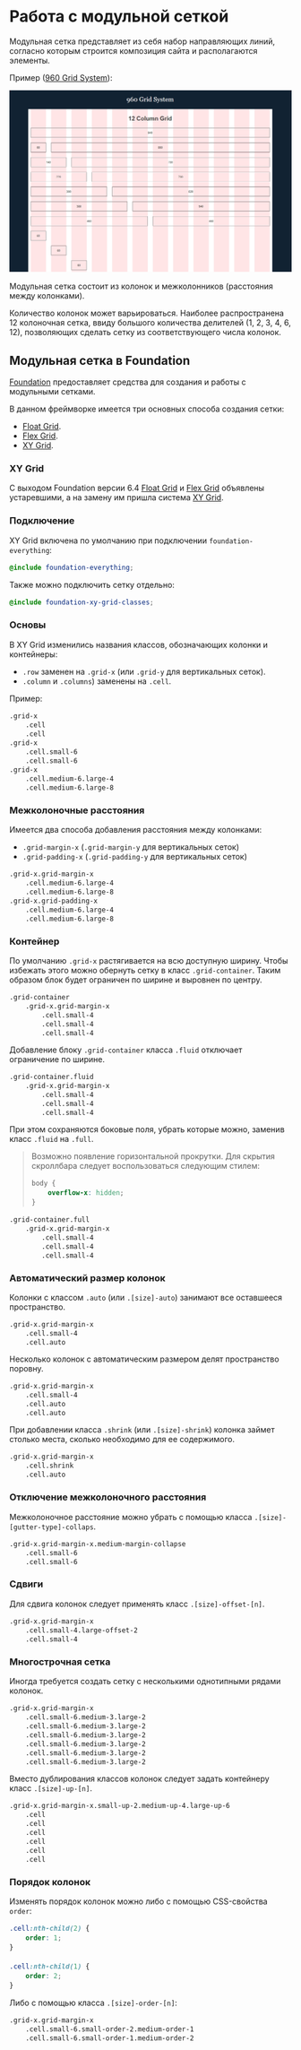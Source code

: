 # Работа с модульной сеткой

Модульная сетка представляет из себя набор направляющих линий, согласно которым строится композиция сайта и располагаются элементы.

Пример ([960 Grid System](https://960.gs/demo.html)):

![960 Grid System](images/960-grid-system.jpg)

Модульная сетка состоит из колонок и межколонников (расстояния между колонками).

Количество колонок может варьироваться.
Наиболее распространена 12 колоночная сетка, ввиду большого количества делителей (1, 2, 3, 4, 6, 12), позволяющих сделать сетку из соответствующего числа колонок.

## Модульная сетка в Foundation

[Foundation](12_foundation.md) предоставляет средства для создания и работы с модульными сетками.

В данном фреймворке имеется три основных способа создания сетки:

* [Float Grid](http://foundation.zurb.com/sites/docs/grid.html).
* [Flex Grid](http://foundation.zurb.com/sites/docs/flex-grid.html).
* [XY Grid](http://foundation.zurb.com/sites/docs/xy-grid.html).

### XY Grid

С выходом Foundation версии 6.4 [Float Grid](http://foundation.zurb.com/sites/docs/grid.html) и [Flex Grid](http://foundation.zurb.com/sites/docs/flex-grid.html) объявлены устаревшими, а на замену им пришла система [XY Grid](http://foundation.zurb.com/sites/docs/xy-grid.html).

### Подключение

XY Grid включена по умолчанию при подключении `foundation-everything`:

```scss
@include foundation-everything;
```

Также можно подключить сетку отдельно:

```scss
@include foundation-xy-grid-classes;
```

### Основы

В XY Grid изменились названия классов, обозначающих колонки и контейнеры:

* `.row` заменен на `.grid-x` (или `.grid-y` для вертикальных сеток).
* `.column` и `.columns`) заменены на `.cell`.

Пример:

```jade
.grid-x
    .cell
    .cell
.grid-x
    .cell.small-6
    .cell.small-6
.grid-x
    .cell.medium-6.large-4
    .cell.medium-6.large-8
```

### Межколоночные расстояния

Имеется два способа добавления расстояния между колонками:

* `.grid-margin-x` (`.grid-margin-y` для вертикальных сеток)
* `.grid-padding-x` (`.grid-padding-y` для вертикальных сеток)

```jade
.grid-x.grid-margin-x
    .cell.medium-6.large-4
    .cell.medium-6.large-8
.grid-x.grid-padding-x
    .cell.medium-6.large-4
    .cell.medium-6.large-8
```

### Контейнер

По умолчанию `.grid-x` растягивается на всю доступную ширину.
Чтобы избежать этого можно обернуть сетку в класс `.grid-container`.
Таким образом блок будет ограничен по ширине и выровнен по центру.

```jade
.grid-container
    .grid-x.grid-margin-x
        .cell.small-4
        .cell.small-4
        .cell.small-4
```

Добавление блоку `.grid-container` класса `.fluid` отключает ограничение по ширине.

```jade
.grid-container.fluid
    .grid-x.grid-margin-x
        .cell.small-4
        .cell.small-4
        .cell.small-4
```

При этом сохраняются боковые поля, убрать которые можно, заменив класс `.fluid` на `.full`.

> Возможно появление горизонтальной прокрутки.
> Для скрытия скроллбара следует воспользоваться следующим стилем:
> ```scss
> body {
>     overflow-x: hidden;
> }
> ```

```jade
.grid-container.full
    .grid-x.grid-margin-x
        .cell.small-4
        .cell.small-4
        .cell.small-4
```

### Автоматический размер колонок

Колонки с классом `.auto` (или `.[size]-auto`) занимают все оставшееся пространство.

```jade
.grid-x.grid-margin-x
    .cell.small-4
    .cell.auto
```

Несколько колонок с автоматическим размером делят пространство поровну.

```jade
.grid-x.grid-margin-x
    .cell.small-4
    .cell.auto
    .cell.auto
```

При добавлении класса `.shrink` (или `.[size]-shrink`) колонка займет столько места, сколько необходимо для ее содержимого.

```jade
.grid-x.grid-margin-x
    .cell.shrink
    .cell.auto
```

### Отключение межколоночного расстояния

Межколоночное расстояние можно убрать с помощью класса `.[size]-[gutter-type]-collaps`.

```jade
.grid-x.grid-margin-x.medium-margin-collapse
    .cell.small-6
    .cell.small-6
```

### Сдвиги

Для сдвига колонок следует применять класс `.[size]-offset-[n]`.

```jade
.grid-x.grid-margin-x
    .cell.small-4.large-offset-2
    .cell.small-4
```

### Многострочная сетка

Иногда требуется создать сетку с несколькими однотипными рядами колонок.

```jade
.grid-x.grid-margin-x
    .cell.small-6.medium-3.large-2
    .cell.small-6.medium-3.large-2
    .cell.small-6.medium-3.large-2
    .cell.small-6.medium-3.large-2
    .cell.small-6.medium-3.large-2
    .cell.small-6.medium-3.large-2
```

Вместо дублирования классов колонок следует задать контейнеру класс `.[size]-up-[n]`.

```jade
.grid-x.grid-margin-x.small-up-2.medium-up-4.large-up-6
    .cell
    .cell
    .cell
    .cell
    .cell
    .cell
```

### Порядок колонок

Изменять порядок колонок можно либо с помощью CSS-свойства `order`:

```scss
.cell:nth-child(2) {
    order: 1;
}

.cell:nth-child(1) {
    order: 2;
}
```

Либо с помощью класса `.[size]-order-[n]`:

```jade
.grid-x.grid-margin-x
    .cell.small-6.small-order-2.medium-order-1
    .cell.small-6.small-order-1.medium-order-2
```
